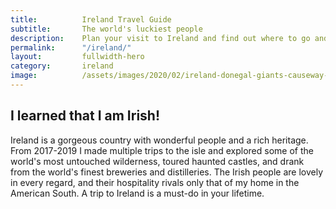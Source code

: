 ```yaml
---
title: 			Ireland Travel Guide
subtitle:		The world's luckiest people
description:	Plan your visit to Ireland and find out where to go and what to do in Ireland. Read about itineraries, activities, places to stay and travel essentials.
permalink: 		"/ireland/"
layout: 		fullwidth-hero
category: 		ireland
image: 			/assets/images/2020/02/ireland-donegal-giants-causeway-006.jpg
---
```


## I learned that I am Irish!

Ireland is a gorgeous country with wonderful people and a rich heritage. From 2017-2019 I made multiple trips to the isle and explored some of the world's most untouched wilderness, toured haunted castles, and drank from the world's finest breweries and distilleries. The Irish people are lovely in every regard, and their hospitality rivals only that of my home in the American South. A trip to Ireland is a must-do in your lifetime.